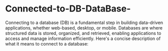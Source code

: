 # Connected-to-DB-DataBase-
Connecting to a database (DB) is a fundamental step in building data-driven applications, whether web-based, desktop, or mobile. Databases are where structured data is stored, organized, and retrieved, enabling applications to access and manage information efficiently. Here's a concise description of what it means to connect to a database:
